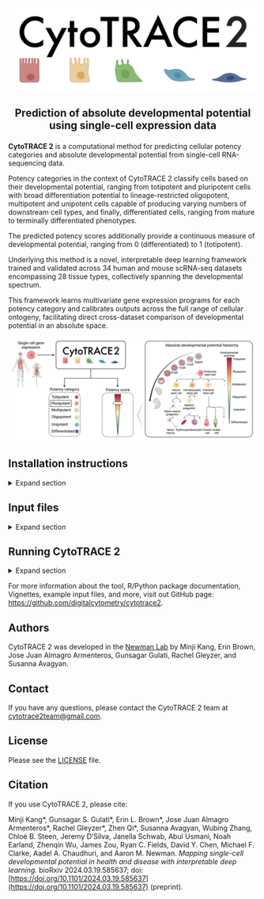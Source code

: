 <p align="center">
  <img width="500" src="https://github.com/digitalcytometry/cytotrace2/raw/main/cytotrace2_python/images_py/logo.jpg"> 
</p>

<h2> <p align="center">
      Prediction of absolute developmental potential <br> using  single-cell expression data
</p> </h2>

**CytoTRACE 2** is a computational method for predicting cellular potency categories and absolute developmental potential from single-cell RNA-sequencing data. 

Potency categories in the context of CytoTRACE 2 classify cells based on their developmental potential, ranging from totipotent and pluripotent cells with broad differentiation potential to lineage-restricted oligopotent, multipotent and unipotent cells capable of producing varying numbers of downstream cell types, and finally, differentiated cells, ranging from mature to terminally differentiated phenotypes.

The predicted potency scores additionally provide a continuous measure of developmental potential, ranging from 0 (differentiated) to 1 (totipotent).

Underlying this method is a novel, interpretable deep learning framework trained and validated across 34 human and mouse scRNA-seq datasets encompassing 28 tissue types, collectively spanning the developmental spectrum. 

This framework learns multivariate gene expression programs for each potency category and calibrates outputs across the full range of cellular ontogeny, facilitating direct cross-dataset comparison of developmental potential in an absolute space. 

<p align="center">
    <img width="900" src="https://raw.githubusercontent.com/digitalcytometry/cytotrace2/main/cytotrace2_python/images_py/schematic.png">
</p>



## Installation instructions

<details><summary>Expand section</summary>

Install using pip/pip3:

```bash
pip install cytotrace2-py
```

Some users face issues installing `datatable`. If this happens:  

1. Update GCC via Conda and reinstall:  
   ```bash
   conda install -c conda-forge gxx_linux-64
   ```

2. Install via `pip` or `pip3`:  
   ```bash
   pip install datatable
   ```

These steps should resolve issues in most cases. Please ennsure Python is `>=3.9` and refer to the [datatable documentation](https://datatable.readthedocs.io/) if problems persist.

</details>


## Input files

<details><summary>Expand section</summary>

By default, CytoTRACE 2 requires only a single-cell gene expression file as input. For output plotting, a cell annotation file is accepted as well. All files should be provided in a tab-delimited tabular input format (.txt) with no double quotations. Further formatting details for each input file are specified below. 

__scRNA-seq gene expression file:__
- The table must be genes (rows) by cells (columns).
- The first row must contain the single cell IDs and the first column must contain the gene names.
- The gene expression data can be represented as raw or normalized counts, as long as normalization preserves relative ranking of input gene values within a cell.  
- No instances of duplicate gene or cell names should be present.

<p align="center">
    <img width="600" src="https://raw.githubusercontent.com/digitalcytometry/cytotrace2/main/cytotrace2_python/images_py/data.png">
</p>

__Cell annotation file:__
- The table should contain two columns, where column 1 contains the single cell IDs corresponding to the columns of the scRNA-seq matrix and column 2 contains the corresponding cell type annotations.
- The columns must have a header. 
- Additional columns beyond the first two will be ignored.

<p align="center">
    <img width="600" src="https://raw.githubusercontent.com/digitalcytometry/cytotrace2/main/cytotrace2_python/images_py/annotation.png">
</p>

</details>

## Running CytoTRACE 2 

<details><summary>Expand section</summary>

After installing the package and its dependencies, the tool is ready to run both from command line and from within a Python script.

For mouse data with default settings, CytoTRACE 2 would be run from command line as: 
 ```bash
 cytotrace2 \
    --input-path /path/to/cell_expression \
    --annotation-path /path/to/cell_annotations \
    --species mouse
```
Or with more condensed parameter names: 
 ```bash
 cytotrace2 \
    -f /path/to/cell_expression \
    -a /path/to/cell_annotations \
    -sp mouse
```

CytoTRACE 2 can also be called from within a Python script after importing the package.

 ```python
from cytotrace2_py.cytotrace2_py import *

input_path = "/path/to/cell_expression.txt"
example_annotation_path = "/path/to/cell_annotations.txt"
example_species = "human"

results =  cytotrace2(input_path,
                      annotation_path=example_annotation_path,
                      species=example_species)
 ```
</details>


For more information about the tool, R/Python package documentation, Vignettes, example input files, and more, visit out GitHub page: https://github.com/digitalcytometry/cytotrace2.

## Authors
CytoTRACE 2 was developed in the <a href="https://anlab.stanford.edu/" target="_blank">Newman Lab</a> by Minji Kang, Erin Brown, Jose Juan Almagro Armenteros, Gunsagar Gulati, Rachel Gleyzer, and Susanna Avagyan.

## Contact
If you have any questions, please contact the CytoTRACE 2 team at cytotrace2team@gmail.com.

## License
Please see the <a href="https://github.com/digitalcytometry/cytotrace2/blob/main/LICENSE">LICENSE</a> file.


## Citation
If you use CytoTRACE 2, please cite:

Minji Kang\*, Gunsagar S. Gulati\*, Erin L. Brown\*, Jose Juan Almagro Armenteros\*, Rachel Gleyzer\*, Zhen Qi\*, Susanna Avagyan, Wubing Zhang, Chloé B. Steen, Jeremy D’Silva, Janella Schwab, Abul Usmani, Noah Earland, Zhenqin Wu, James Zou, Ryan C. Fields, David Y. Chen, Michael F. Clarke, Aadel A. Chaudhuri, and Aaron M. Newman. *Mapping single-cell developmental potential in health and disease with interpretable deep learning.* bioRxiv 2024.03.19.585637; doi: [https://doi.org/10.1101/2024.03.19.585637](https://doi.org/10.1101/2024.03.19.585637) (preprint).



